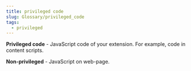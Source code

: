 ```yaml
---
title: privileged code
slug: Glossary/privileged_code
tags:
  - privileged
---
```


**Privileged code** - JavaScript code of your extension. For example, code in content scripts.

**Non-privileged** - JavaScript on web-page.
